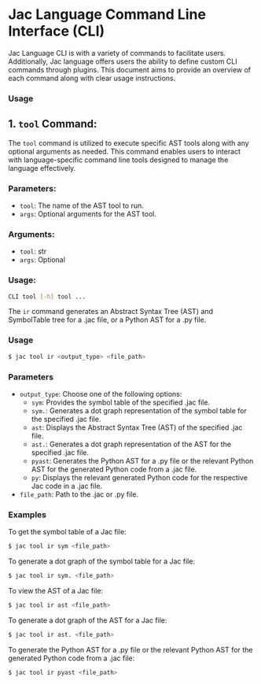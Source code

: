 # Jac Language Command Line Interface (CLI)

Jac Language CLI is with a variety of commands to facilitate users. Additionally, Jac language offers users the ability to define custom CLI commands through plugins. This document aims to provide an overview of each command along with clear usage instructions.

### Usage

## 1. `tool` Command:

The `tool` command is utilized to execute specific AST tools along with any optional arguments as needed. This command enables users to interact with language-specific command line tools designed to manage the language effectively.

### Parameters:
- `tool`: The name of the AST tool to run.
- `args`: Optional arguments for the AST tool.

### Arguments:
- `tool`: str
- `args`: Optional

### Usage:
```bash
CLI tool [-h] tool ...
```
The `ir` command generates an Abstract Syntax Tree (AST) and SymbolTable tree for a .jac file, or a Python AST for a .py file.
### Usage

```bash
$ jac tool ir <output_type> <file_path>
```
### Parameters

- `output_type`: Choose one of the following options:
  - `sym`: Provides the symbol table of the specified .jac file.
  - `sym.`: Generates a dot graph representation of the symbol table for the specified .jac file.
  - `ast`: Displays the Abstract Syntax Tree (AST) of the specified .jac file.
  - `ast.`: Generates a dot graph representation of the AST for the specified .jac file.
  - `pyast`: Generates the Python AST for a .py file or the relevant Python AST for the generated Python code from a .jac file.
  - `py`: Displays the relevant generated Python code for the respective Jac code in a .jac file.
- `file_path`: Path to the .jac or .py file.

### Examples

To get the symbol table of a Jac file:
```bash
$ jac tool ir sym <file_path>
```

To generate a dot graph of the symbol table for a Jac file:
```bash
$ jac tool ir sym. <file_path>
```

To view the AST of a Jac file:
```bash
$ jac tool ir ast <file_path>
```

To generate a dot graph of the AST for a Jac file:
```bash
$ jac tool ir ast. <file_path>
```

To generate the Python AST for a .py file or the relevant Python AST for the generated Python code from a .jac file:
```bash
$ jac tool ir pyast <file_path>
```


